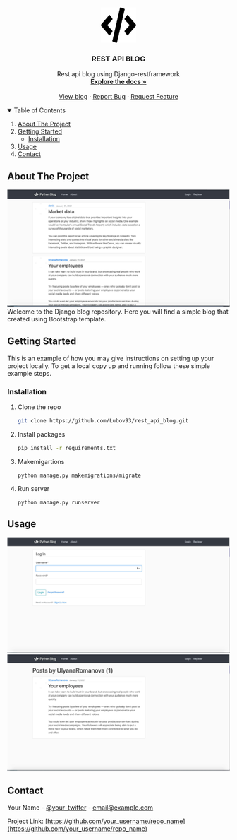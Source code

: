 <!-- PROJECT LOGO -->
<br />
<p align="center">
  <a href="https://github.com/othneildrew/Best-README-Template">
    <img src="https://github.com/Lubov93/rest_api_blog/blob/master/blog/static/blog/icons/code-solid.svg" alt="Logo" width="80" height="80">
  </a>

  <h3 align="center">REST API BLOG </h3>

  <p align="center">
    Rest api blog using Django-restframework
    <br />
    <a href="https://github.com/Lubov93/rest_api_blog"><strong>Explore the docs »</strong></a>
    <br />
    <br />
    <a href="https://apirestblog.herokuapp.com">View blog</a>
    ·
    <a href="https://t.me/pythonDevLuba">Report Bug</a>
    ·
    <a href="">Request Feature</a>
  </p>
</p>

<!-- TABLE OF CONTENTS -->
<details open="open">
  <summary>Table of Contents</summary>
  <ol>
    <li>
      <a href="#about-the-project">About The Project</a>
    </li>
    <li>
      <a href="#getting-started">Getting Started</a>
      <ul>
        <li><a href="#installation">Installation</a></li>
      </ul>
    </li>
    <li><a href="#usage">Usage</a></li>
    <li><a href="#contact">Contact</a></li>
  </ol>
</details>

<!-- ABOUT THE PROJECT -->
## About The Project
![](https://github.com/Lubov93/rest_api_blog/blob/master/blog/static/111.jpg)
Welcome to the Django blog repository. Here you will find a simple blog that created using Bootstrap template.

<!-- GETTING STARTED -->
## Getting Started

This is an example of how you may give instructions on setting up your project locally.
To get a local copy up and running follow these simple example steps.

### Installation


1. Clone the repo
   ```sh
   git clone https://github.com/Lubov93/rest_api_blog.git
   ```
2. Install packages
   ```sh
   pip install -r requirements.txt
   ```
3. Makemigartions
   ```JS
   python manage.py makemigrations/migrate
   ```
4. Run server
   ```JS
   python manage.py runserver
   ```

<!-- USAGE EXAMPLES -->
## Usage
![](https://github.com/Lubov93/rest_api_blog/blob/master/blog/static/222.jpg)
![](https://github.com/Lubov93/rest_api_blog/blob/master/blog/static/333.jpg)


<!-- CONTACT -->
## Contact

Your Name - [@your_twitter](https://twitter.com/your_username) - email@example.com

Project Link: [https://github.com/your_username/repo_name](https://github.com/your_username/repo_name)








